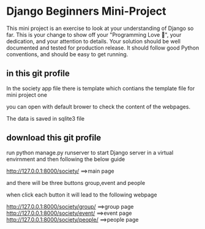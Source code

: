 # Django Beginners Mini-Project

This mini project is an exercise to look at your understanding of Django so far. This is your change to show off your "Programming Love 🖤", your dedication, and your attention to details. Your solution should be well documented and tested for production release. It should follow good Python conventions, and should be easy
to get running.

## in this git profile

In the society app file there is template which contians the template file for mini project one

you can open with default brower to check the content of the webpages. 

The data is saved in sqlite3 file 



## download this git profile

run python manage.py runserver to start Django server in a virtual envirnment and then following the below guide

http://127.0.0.1:8000/society/ ==>main page

and there will be  three buttons group,event and people

when click each button it will lead to the following webpage

http://127.0.0.1:8000/society/group/ ==>group page
http://127.0.0.1:8000/society/event/ ==>event page
http://127.0.0.1:8000/society/people/ ==>people page

